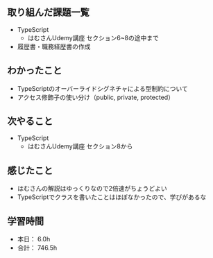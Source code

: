 ## 取り組んだ課題一覧

- TypeScript
    - はむさんUdemy講座 セクション6~8の途中まで
- 履歴書・職務経歴書の作成


## わかったこと
- TypeScriptのオーバーライドシグネチャによる型制約について
- アクセス修飾子の使い分け（public, private, protected）


## 次やること
- TypeScript
  - はむさんUdemy講座 セクション8から

## 感じたこと
- はむさんの解説はゆっくりなので2倍速がちょうどよい
- TypeScriptでクラスを書いたことはほぼなかったので、学びがあるな


## 学習時間

- 本日： 6.0h
- 合計： 746.5h